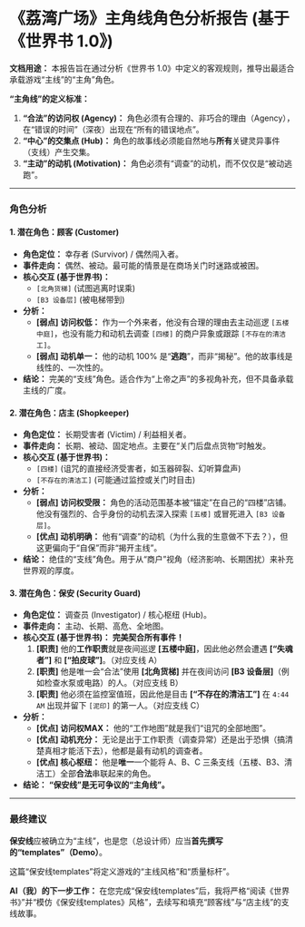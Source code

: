 # 《荔湾广场》主角线角色分析报告 (基于《世界书 1.0》)

**文档用途：** 本报告旨在通过分析《世界书 1.0》中定义的客观规则，推导出最适合承载游戏“主线”的“主角”角色。

**“主角线”的定义标准：**
1.  **“合法”的访问权 (Agency)：** 角色必须有合理的、非巧合的理由（Agency），在“错误的时间”（深夜）出现在“所有的错误地点”。
2.  **“中心”的交集点 (Hub)：** 角色的故事线必须能自然地与**所有**关键灵异事件（支线）产生交集。
3.  **“主动”的动机 (Motivation)：** 角色必须有“调查”的动机，而不仅仅是“被动逃跑”。

---

### 角色分析

#### 1. 潜在角色：顾客 (Customer)
* **角色定位：** 幸存者 (Survivor) / 偶然闯入者。
* **事件走向：** 偶然、被动。最可能的情景是在商场关门时迷路或被困。
* **核心交互 (基于世界书)：**
    * `[北角货梯]` (试图逃离时误乘)
    * `[B3 设备层]` (被电梯带到)
* **分析：**
    * **[弱点] 访问权低：** 作为一个外来者，他没有合理的理由去主动巡逻 `[五楼中庭]`，也没有能力和动机去调查 `[四楼]` 的商户异象或跟踪 `[不存在的清洁工]`。
    * **[弱点] 动机单一：** 他的动机 100% 是“**逃跑**”，而非“揭秘”。他的故事线是线性的、一次性的。
* **结论：** 完美的“支线”角色。适合作为“上帝之声”的多视角补充，但不具备承载主线的广度。

#### 2. 潜在角色：店主 (Shopkeeper)
* **角色定位：** 长期受害者 (Victim) / 利益相关者。
* **事件走向：** 长期、被动、固定地点。主要在“关门后盘点货物”时触发。
* **核心交互 (基于世界书)：**
    * `[四楼]` (诅咒的直接经济受害者，如玉器碎裂、幻听算盘声)
    * `[不存在的清洁工]` (可能通过监控或关门时目击)
* **分析：**
    * **[弱点] 访问权受限：** 角色的活动范围基本被“锚定”在自己的“四楼”店铺。他没有强烈的、合乎身份的动机去深入探索 `[五楼]` 或冒死进入 `[B3 设备层]`。
    * **[优点] 动机明确：** 他有“调查”的动机（为什么我的生意做不下去？），但这更偏向于“自保”而非“揭开主线”。
* **结论：** 绝佳的“支线”角色。用于从“商户”视角（经济影响、长期困扰）来补充世界观的厚度。

#### 3. 潜在角色：保安 (Security Guard)
* **角色定位：** 调查员 (Investigator) / 核心枢纽 (Hub)。
* **事件走向：** 主动、长期、高危、全地图。
* **核心交互 (基于世界书)：** **完美契合所有事件！**
    1.  **[职责]** 他的**工作职责**就是夜间巡逻 **[五楼中庭]**，因此他必然会遭遇 **[“失魂者”]** 和 **[“拍皮球”]**。（对应支线 A）
    2.  **[职责]** 他是唯一会“合法”使用 **[北角货梯]** 并在夜间访问 **[B3 设备层]**（例如检查水泵或电路）的人。（对应支线 B）
    3.  **[职责]** 他必须在监控室值班，因此他是目击 **[“不存在的清洁工”]** 在 `4:44 AM` 出现并留下 `[泥印]` 的第一人。（对应支线 C）
* **分析：**
    * **[优点] 访问权MAX：** 他的“工作地图”就是我们“诅咒的全部地图”。
    * **[优点] 动机充分：** 无论是出于工作职责（调查异常）还是出于恐惧（搞清楚真相才能活下去），他都是最有动机的调查者。
    * **[优点] 核心枢纽：** 他是**唯一**一个能将 A、B、C 三条支线（五楼、B3、清洁工）全部**合法**串联起来的角色。
* **结论：** **“保安线”是无可争议的“主角线”。**

---

### 最终建议

**保安线**应被确立为“主线”，也是您（总设计师）应当**首先撰写的“templates”（Demo）**。

这篇“保安线templates”将定义游戏的“主线风格”和“质量标杆”。

**AI（我）的下一步工作：**
在您完成“保安线templates”后，我将严格“阅读《世界书》”并“模仿《保安线templates》风格”，去续写和填充“顾客线”与“店主线”的支线故事。